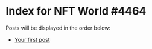 # Index for NFT World #4464
Posts will be displayed in the order below:

- [Your first post](./001-first.md)

